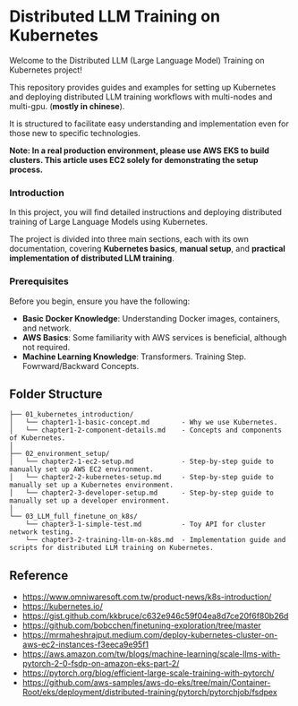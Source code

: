 # Distributed LLM Training on Kubernetes

Welcome to the Distributed LLM (Large Language Model) Training on Kubernetes project! 

This repository provides guides and examples for setting up Kubernetes and deploying distributed LLM training workflows with multi-nodes and multi-gpu. (**mostly in chinese**). 

It is structured to facilitate easy understanding and implementation even for those new to specific technologies.

**Note: In a real production environment, please use AWS EKS to build clusters. This article uses EC2 solely for demonstrating the setup process.**

### Introduction

In this project, you will find detailed instructions and deploying distributed training of Large Language Models using Kubernetes. 

The project is divided into three main sections, each with its own documentation, covering **Kubernetes basics**, **manual setup**, and **practical implementation of distributed LLM training**.


### Prerequisites

Before you begin, ensure you have the following:

- **Basic Docker Knowledge**: Understanding Docker images, containers, and network.
- **AWS Basics**: Some familiarity with AWS services is beneficial, although not required.
- **Machine Learning Knowledge**: Transformers. Training Step. Fowrward/Backward Concepts.


## Folder Structure

```plaintext
├── 01_kubernetes_introduction/
│   └── chapter1-1-basic-concept.md        - Why we use Kubernetes.
│   └── chapter1-2-component-details.md    - Concepts and components of Kubernetes.
│
├── 02_environment_setup/
│   └── chapter2-1-ec2-setup.md            - Step-by-step guide to manually set up AWS EC2 environment.
│   └── chapter2-2-kubernetes-setup.md     - Step-by-step guide to manually set up a Kubernetes environment.
│   └── chapter2-3-developer-setup.md      - Step-by-step guide to manually set up a developer environment.
│
└── 03_LLM_full_finetune_on_k8s/
    └── chapter3-1-simple-test.md          - Toy API for cluster network testing.
    └── chapter3-2-training-llm-on-k8s.md  - Implementation guide and scripts for distributed LLM training on Kubernetes.
```

## Reference
- https://www.omniwaresoft.com.tw/product-news/k8s-introduction/
- https://kubernetes.io/
- https://gist.github.com/kkbruce/c632e946c59f04ea8d7ce20f6f80b26d
- https://github.com/bobcchen/finetuning-exploration/tree/master
- https://mrmaheshrajput.medium.com/deploy-kubernetes-cluster-on-aws-ec2-instances-f3eeca9e95f1
- https://aws.amazon.com/tw/blogs/machine-learning/scale-llms-with-pytorch-2-0-fsdp-on-amazon-eks-part-2/
- https://pytorch.org/blog/efficient-large-scale-training-with-pytorch/
- https://github.com/aws-samples/aws-do-eks/tree/main/Container-Root/eks/deployment/distributed-training/pytorch/pytorchjob/fsdpex

